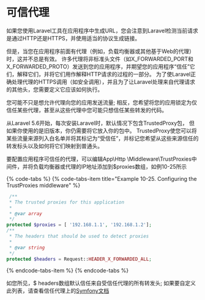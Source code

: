 # 可信代理

如果您使用Laravel工具在应用程序中生成URL，您会注意到Laravel检测当前请求是通过HTTP还是HTTPS，并使用适当的协议生成链接。

但是，当您在应用程序前面有代理（例如，负载均衡器或其他基于Web的代理）时，这并不总是有效。 许多代理将非标准头文件（如X\_FORWARDED\_PORT和X\_FORWARDED\_PROTO）发送到您的应用程序，并期望您的应用程序“信任”它们，解释它们，并将它们用作解释HTTP请求的过程的一部分。 为了使Laravel正确处理代理的HTTPS调用（如安全调用），并且为了让Laravel处理来自代理请求的其他头，您需要定义它应该如何执行。

您可能不只是想允许代理向您的应用发送流量; 相反，您希望将您的应用锁定为仅信任某些代理，甚至从这些代理中您可能只想信任某些转发的代码。

从Laravel 5.6开始，每次安装Laravel时，默认情况下包含TrustedProxy包，  但如果你使用的是旧版本，你仍需要将它放入你的包中。 TrustedProxy使您可以将某些流量来源列入白名单并将其标记为“受信任”，并标记您希望从这些来源信任的转发标头以及如何将它们映射到普通头。

要配置应用程序可信任的代理，可以编辑App\Http \Middleware\TrustProxies中间件，并将负载均衡器或代理的IP地址添加到$proxies数组，如例10-25所示

{% code-tabs %}
{% code-tabs-item title="Example 10-25. Configuring the TrustProxies middleware" %}
```php
 /**
 * The trusted proxies for this application
 *
 * @var array
 */
protected $proxies = [ '192.168.1.1', '192.168.1.2'];
/**
 * The headers that should be used to detect proxies
 *
 * @var string
 */
protected $headers = Request::HEADER_X_FORWARDED_ALL;
```
{% endcode-tabs-item %}
{% endcode-tabs %}

如您所见，$ headers数组默认信任来自受信任代理的所有转发头; 如果要自定义此列表，请查看信任代理上的[Symfony文档](https://symfony.com/doc/current/deployment/proxies.html)

